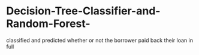 # Decision-Tree-Classifier-and-Random-Forest-
 classified and predicted whether or not the borrower paid back their loan in full
